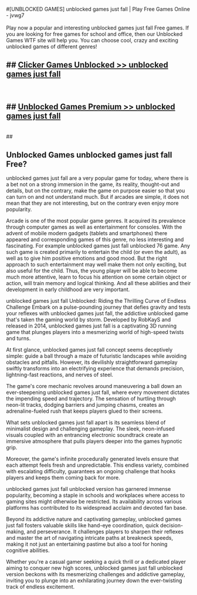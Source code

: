 #[UNBLOCKED GAMES] unblocked games just fall | Play Free Games Online - jvwg7 <br>
<br>
Play now a popular and interesting unblocked games just fall Free games. If you are looking for free games for school and office, then our Unblocked Games WTF site will help you. You can choose cool, crazy and exciting unblocked games of different genres!


## ##  [Clicker Games Unblocked >> unblocked games just fall](http://freeplayer.one?title=unblocked_games_just_fall&ref=22)
  <br>

##  ## [Unblocked Games Premium >> unblocked games just fall](http://freeplayer.one?title=unblocked_games_just_fall&ref=22)
  <br>
  ##



## Unblocked Games unblocked games just fall Free?

unblocked games just fall are a very popular game for today, where there is a bet not on a strong immersion in the game, its reality, thought-out and details, but on the contrary, make the game on purpose easier so that you can turn on and not understand much. But if arcades are simple, it does not mean that they are not interesting, but on the contrary even enjoy more popularity.

Arcade is one of the most popular game genres. It acquired its prevalence through computer games as well as entertainment for consoles. With the advent of mobile modern gadgets (tablets and smartphones) there appeared and corresponding games of this genre, no less interesting and fascinating. For example unblocked games just fall unblocked 76 game. Any such game is created primarily to entertain the child (or even the adult), as well as to give him positive emotions and good mood. But the right approach to such entertainment may well make them not only exciting, but also useful for the child. Thus, the young player will be able to become much more attentive, learn to focus his attention on some certain object or action, will train memory and logical thinking. And all these abilities and their development in early childhood are very important.

unblocked games just fall Unblocked: Riding the Thrilling Curve of Endless Challenge
Embark on a pulse-pounding journey that defies gravity and tests your reflexes with unblocked games just fall, the addictive unblocked game that's taken the gaming world by storm. Developed by RobKayS and released in 2014, unblocked games just fall is a captivating 3D running game that plunges players into a mesmerizing world of high-speed twists and turns.

At first glance, unblocked games just fall concept seems deceptively simple: guide a ball through a maze of futuristic landscapes while avoiding obstacles and pitfalls. However, its devilishly straightforward gameplay swiftly transforms into an electrifying experience that demands precision, lightning-fast reactions, and nerves of steel.

The game's core mechanic revolves around maneuvering a ball down an ever-steepening unblocked games just fall, where every movement dictates the impending speed and trajectory. The sensation of hurtling through neon-lit tracks, dodging barriers and jumping chasms, creates an adrenaline-fueled rush that keeps players glued to their screens.

What sets unblocked games just fall apart is its seamless blend of minimalist design and challenging gameplay. The sleek, neon-infused visuals coupled with an entrancing electronic soundtrack create an immersive atmosphere that pulls players deeper into the games hypnotic grip.

Moreover, the game's infinite procedurally generated levels ensure that each attempt feels fresh and unpredictable. This endless variety, combined with escalating difficulty, guarantees an ongoing challenge that hooks players and keeps them coming back for more.

unblocked games just fall unblocked version has garnered immense popularity, becoming a staple in schools and workplaces where access to gaming sites might otherwise be restricted. Its availability across various platforms has contributed to its widespread acclaim and devoted fan base.

Beyond its addictive nature and captivating gameplay, unblocked games just fall fosters valuable skills like hand-eye coordination, quick decision-making, and perseverance. It challenges players to sharpen their reflexes and master the art of navigating intricate paths at breakneck speeds, making it not just an entertaining pastime but also a tool for honing cognitive abilities.

Whether you're a casual gamer seeking a quick thrill or a dedicated player aiming to conquer new high scores, unblocked games just fall unblocked version beckons with its mesmerizing challenges and addictive gameplay, inviting you to plunge into an exhilarating journey down the ever-twisting track of endless excitement.